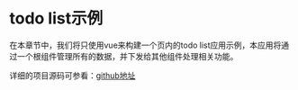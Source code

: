 # todo list示例

在本章节中，我们将只使用vue来构建一个页内的todo list应用示例，本应用将通过一个根组件管理所有的数据，并下发给其他组件处理相关功能。

详细的项目源码可参看：[github地址](https://github.com/baka397/Vue-inpage-app)

